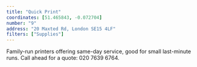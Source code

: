 ```yaml
---
title: "Quick Print"
coordinates: [51.465843, -0.072704]
number: "9"
address: "20 Maxted Rd, London SE15 4LF"
filters: ["Supplies"]
---
```


Family-run printers offering same-day service, good for small last-minute runs. Call ahead for a quote: 020 7639 6764.
